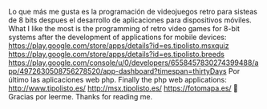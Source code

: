
Lo que más me gusta es la programación de videojuegos retro para sisteas de 8 bits
despues el desarrollo de aplicaciones para dispositivos móviles.
What I like the most is the programming of retro video games for 8-bit systems
after the development of applications for mobile devices:
https://play.google.com/store/apps/details?id=es.tipolisto.msxquiz
https://play.google.com/store/apps/details?id=es.tipolisto.breeds
https://play.google.com/console/u/0/developers/6558457830274399488/app/4972630508756278520/app-dashboard?timespan=thirtyDays
Por último las aplicaciones web php.
Finally the php web applications:
http://www.tipolisto.es/
http://msx.tipolisto.es/
https://fotomapa.es/
 👋 
Gracias por leerme.
Thanks for reading me.
